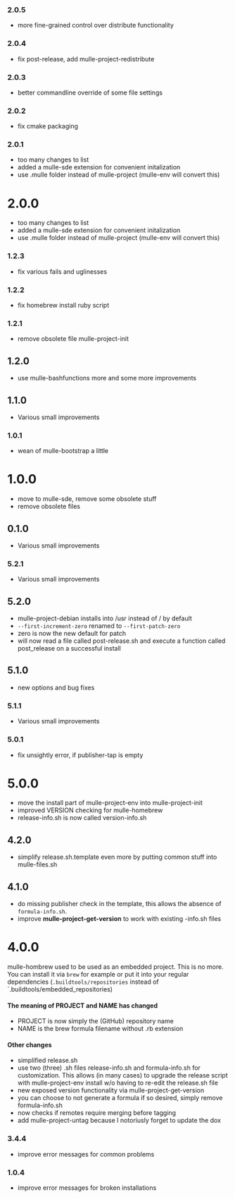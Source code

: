 ### 2.0.5

* more fine-grained control over distribute functionality

### 2.0.4

* fix post-release, add mulle-project-redistribute

### 2.0.3

* better commandline override of some file settings

### 2.0.2

* fix cmake packaging

### 2.0.1

* too many changes to list
* added a mulle-sde extension for convenient initalization
* use .mulle folder instead of mulle-project (mulle-env will convert this)

# 2.0.0

* too many changes to list
* added a mulle-sde extension for convenient initalization
* use .mulle folder instead of mulle-project (mulle-env will convert this)


### 1.2.3

* fix various fails and uglinesses

### 1.2.2

* fix homebrew install ruby script

### 1.2.1

* remove obsolete file mulle-project-init

## 1.2.0

* use mulle-bashfunctions more and some more improvements


## 1.1.0

* Various small improvements


### 1.0.1

* wean of mulle-bootstrap a little

# 1.0.0

* move to mulle-sde, remove some obsolete stuff
* remove obsolete files


## 0.1.0

* Various small improvements


### 5.2.1

* Various small improvements

## 5.2.0

* mulle-project-debian installs into /usr instead of / by default
* `--first-increment-zero` renamed to `--first-patch-zero`
* zero is now the new default for patch
* will now read a file called post-release.sh and execute a function called post_release on a successful install


## 5.1.0

* new options and bug fixes


### 5.1.1

* Various small improvements

### 5.0.1

* fix unsightly error, if publisher-tap is empty

# 5.0.0

* move the install part of mulle-project-env into mulle-project-init
* improved VERSION checking for mulle-homebrew
* release-info.sh is now called version-info.sh


## 4.2.0

* simplify release.sh.template even more by putting common stuff into mulle-files.sh

## 4.1.0

* do missing publisher check in the template, this allows the absence of
`formula-info.sh`.
* improve **mulle-project-get-version** to work with existing -info.sh files


# 4.0.0

mulle-hombrew used to be used as an embedded project. This is no more.
You can install it via `brew` for example or put it into your regular
dependencies (`.buildtools/repositories` instead of
`.buildtools/embedded_repositories)


#### The meaning of PROJECT and NAME has changed

* PROJECT is now simply the (GitHub) repository name
* NAME is the brew formula filename without .rb extension

#### Other changes

* simplified release.sh
* use two (three) .sh files release-info.sh and formula-info.sh for customization. This allows (in many cases) to upgrade the release script with mulle-project-env install w/o having to re-edit the release.sh file
* new exposed version functionality via mulle-project-get-version
* you can choose to not generate a formula if so desired, simply remove formula-info.sh
* now checks if remotes require merging before tagging
* add mulle-project-untag because I notoriusly forget to update the dox

### 3.4.4

* improve error messages for common problems

### 1.0.4

* improve error messages for broken installations

